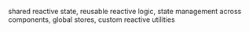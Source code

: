shared reactive state, reusable reactive logic, state management across components, global stores, custom reactive utilities